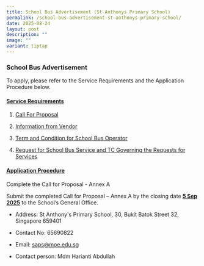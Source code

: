 ```yaml
---
title: School Bus Advertisement (St Anthonys Primary School)
permalink: /school-bus-advertisement-st-anthonys-primary-school/
date: 2025-08-24
layout: post
description: ""
image: ""
variant: tiptap
---
```

<h3><strong>School Bus Advertisement</strong></h3>
<p>To apply,<strong> </strong>please refer to the Service Requirements and
the Application Procedure below.</p>
<p></p>
<h4><u>Service Requirements</u></h4>
<ol data-tight="true" class="tight">
<li>
<p><a href="/files/1__Call_for_Proposals__For_Single_Bus_Service__SAPS_final_Scanned.pdf" rel="noopener nofollow" target="_blank">Call For Proposal</a>
</p>
</li>
<li>
<p><a href="/files/2__Information_from_Vendor__For_Single_Bus_Service__SAPS_final_Scanned.pdf" rel="noopener nofollow" target="_blank">Information from Vendor</a>
</p>
</li>
<li>
<p><a href="/files/3__TC_for_School_Bus_Operator_to_Provide_School_Bus_Services__For_Single_Bus_Service__SAPS_final.pdf" rel="noopener nofollow" target="_blank">Term and Condition for School Bus Operator</a>
</p>
</li>
<li>
<p><a href="/files/4__Request_for_School_Bus_Service_and_TC_Governing_the_Requests_for_Services___For_Single_Bus_Service__SAPS_final_Scanned.pdf" rel="noopener nofollow" target="_blank">Request for School Bus Service and TC Governing the Requests for Services</a>
</p>
</li>
</ol>
<p></p>
<h4><u>Application Procedure</u></h4>
<p>Complete the Call for Proposal - Annex A</p>
<p>Submit the completed Call for Proposal – Annex A&nbsp;by the closing date&nbsp;<strong><u>5 Sep 2025</u></strong>&nbsp;to
the School’s General Office.</p>
<ul data-tight="true" class="tight">
<li>
<p>Address: St Anthony's Primary School, 30, Bukit Batok Street 32, Singapore
659401</p>
</li>
<li>
<p>Contact No: 65690822</p>
</li>
<li>
<p>Email: <a href="https://www.xinminpri.moe.edu.sg/school-bus-advertisement-xinmin-primary-school/xinmin_ps@moe.edu.sg" rel="noopener noreferrer nofollow" target="_blank"><u>saps@moe.edu.sg</u></a>
</p>
</li>
<li>
<p>Contact person: Mdm Harianti Abdullah</p>
</li>
</ul>
<p></p>